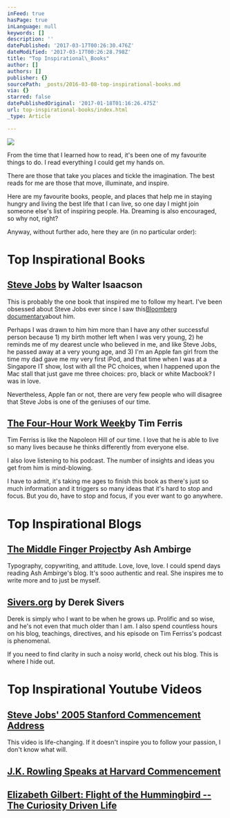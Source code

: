 ```yaml
---
inFeed: true
hasPage: true
inLanguage: null
keywords: []
description: ''
datePublished: '2017-03-17T00:26:30.476Z'
dateModified: '2017-03-17T00:26:28.798Z'
title: "Top Inspirational\_Books"
author: []
authors: []
publisher: {}
sourcePath: _posts/2016-03-08-top-inspirational-books.md
via: {}
starred: false
datePublishedOriginal: '2017-01-18T01:16:26.475Z'
url: top-inspirational-books/index.html
_type: Article

---
```

![](https://the-grid-user-content.s3-us-west-2.amazonaws.com/7445bfc5-72dd-4055-97a1-f1ea41b79aad.jpg)

From the time that I learned how to read, it's been one of my favourite things to do. I read everything I could get my hands on.

There are those that take you places and tickle the imagination. The best reads for me are those that move, illuminate, and inspire.

Here are my favourite books, people, and places that help me in staying hungry and living the best life that I can live, so one day I might join someone else's list of inspiring people. Ha. Dreaming is also encouraged, so why not, right?

Anyway, without further ado, here they are (in no particular order):

# Top Inspirational Books

## [Steve Jobs][0] by Walter Isaacson

This is probably the one book that inspired me to follow my heart. I've been obsessed about Steve Jobs ever since I saw this[Bloomberg documentary][1]about him.

Perhaps I was drawn to him him more than I have any other successful person because 1) my birth mother left when I was very young, 2) he reminds me of my dearest uncle who believed in me, and like Steve Jobs, he passed away at a very young age, and 3) I'm an Apple fan girl from the time my dad gave me my very first iPod, and that time when I was at a Singapore IT show, lost with all the PC choices, when I happened upon the Mac stall that just gave me three choices: pro, black or white Macbook? I was in love.

Nevertheless, Apple fan or not, there are very few people who will disagree that Steve Jobs is one of the geniuses of our time.

## [The Four-Hour Work Week][2]by Tim Ferris

Tim Ferriss is like the Napoleon Hill of our time. I love that he is able to live so many lives because he thinks differently from everyone else.

I also love listening to his podcast. The number of insights and ideas you get from him is mind-blowing.

I have to admit, it's taking me ages to finish this book as there's just so much information and it triggers so many ideas that it's hard to stop and focus. But you do, have to stop and focus, if you ever want to go anywhere.

# Top Inspirational Blogs

## [The Middle Finger Project][3]by Ash Ambirge

Typography, copywriting, and attitude. Love, love, love. I could spend days reading Ash Ambirge's blog. It's sooo authentic and real. She inspires me to write more and to just be myself.

## [Sivers.org][4] by Derek Sivers

Derek is simply who I want to be when he grows up. Prolific and so wise, and he's not even that much older than I am. I also spend countless hours on his blog, teachings, directives, and his episode on Tim Ferriss's podcast is phenomenal.

If you need to find clarity in such a noisy world, check out his blog. This is where I hide out.

# Top Inspirational Youtube Videos

## [Steve Jobs' 2005 Stanford Commencement Address][5]

This video is life-changing. If it doesn't inspire you to follow your passion, I don't know what will.

## [J.K. Rowling Speaks at Harvard Commencement][6]

## [Elizabeth Gilbert: Flight of the Hummingbird -- The Curiosity Driven Life][7]

[0]: http://www.amazon.com/Steve-Jobs-Walter-Isaacson/dp/1451648537
[1]: http://www.bloomberg.com/news/videos/b/0669fda9-a487-42ab-8e68-3025d1ed4a1a
[2]: http://www.amazon.com/The-4-Hour-Workweek-Escape-Anywhere/dp/B000PKG4DM
[3]: http://mbsy.co/dcs2n?url=http://www.themiddlefingerproject.org
[4]: https://sivers.org/
[5]: https://www.youtube.com/watch?v=UF8uR6Z6KLc
[6]: https://www.youtube.com/watch?v=wHGqp8lz36c
[7]: http://www.supersoul.tv/supersoul-sessions/elizabeth-gilbert-flight-hummingbird-curiosity